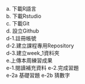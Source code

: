 a. 下載R語言     
b. 下載Rstudio   
c. 下載Git       
d. 設立Github    
 d-1.註冊帳號                
 d-2.建立課程專用Repository  
 d-3.建立week_1資料夾        
e.上傳本周練習成果	
 e-1.閱讀補充資料	
 e-2.完成習題	
 e-2a 基礎習題
 e-2b 猜數字
